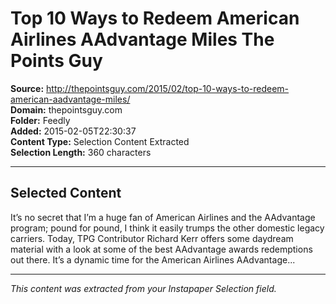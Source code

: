 # Top 10 Ways to Redeem American Airlines AAdvantage Miles The Points Guy

**Source:** http://thepointsguy.com/2015/02/top-10-ways-to-redeem-american-aadvantage-miles/  
**Domain:** thepointsguy.com  
**Folder:** Feedly  
**Added:** 2015-02-05T22:30:37  
**Content Type:** Selection Content Extracted  
**Selection Length:** 360 characters  


---

## Selected Content

It’s no secret that I’m a huge fan of American Airlines and the AAdvantage program; pound for pound, I think it easily trumps the other domestic legacy carriers. Today, TPG Contributor Richard Kerr offers some daydream material with a look at some of the best AAdvantage awards redemptions out there. It’s a dynamic time for the American Airlines AAdvantage...

---

*This content was extracted from your Instapaper Selection field.*